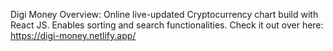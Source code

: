 Digi Money Overview:
Online live-updated Cryptocurrency chart build with React JS. 
Enables sorting and search functionalities. 
Check it out over here: https://digi-money.netlify.app/ 
